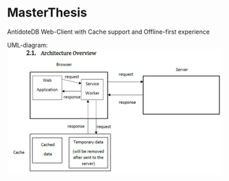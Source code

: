 # MasterThesis
AntidoteDB Web-Client with Cache support and Offline-first experience

UML-diagram: 
![UML diagram](./Main_article.png "UML Diagram")